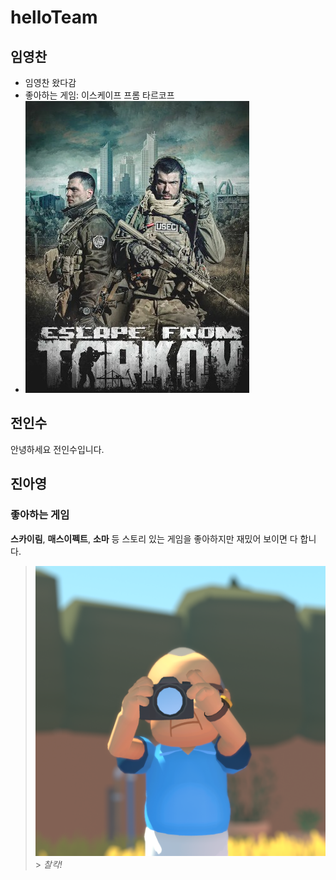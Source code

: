 # helloTeam

## 임영찬

- 임영찬 왔다감
- 좋아하는 게임: 이스케이프 프롬 타르코프
- ![타르코프 이미지](/Tarkov.jpg)

## 전인수

안녕하세요 전인수입니다.

## 진아영

### 좋아하는 게임

**스카이림**, **매스이펙트**, **소마** 등 스토리 있는 게임을 좋아하지만 재밌어 보이면 다 합니다.

> ![Alba](/alba-photo.png) > _찰칵!_
